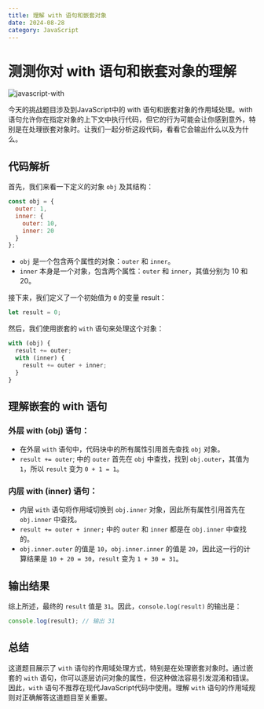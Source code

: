 ```yaml
---
title: 理解 with 语句和嵌套对象
date: 2024-08-28
category: JavaScript
---
```


# 测测你对 with 语句和嵌套对象的理解

![javascript-with](https://mmbiz.qpic.cn/sz_mmbiz_png/KEXUm19zKo4lWUdrNty8ibfWvEkCEbDrLpkOia8tYjdZNLhTpRAibKPGOPKCclma7Cicl4b2JXLkVr6yMngV6UGzag/640?wx_fmt=png&from=appmsg&tp=webp&wxfrom=5&wx_lazy=1&wx_co=1)

今天的挑战题目涉及到JavaScript中的 with 语句和嵌套对象的作用域处理。with 语句允许你在指定对象的上下文中执行代码，但它的行为可能会让你感到意外，特别是在处理嵌套对象时。让我们一起分析这段代码，看看它会输出什么以及为什么。

## 代码解析

首先，我们来看一下定义的对象 `obj` 及其结构：

```javascript
const obj = {
  outer: 1,
  inner: {
    outer: 10,
    inner: 20
  }
};
```

- `obj` 是一个包含两个属性的对象：`outer` 和 `inner`。
- `inner` 本身是一个对象，包含两个属性：`outer` 和 `inner`，其值分别为 10 和 20。

接下来，我们定义了一个初始值为 `0` 的变量 result：

```javascript
let result = 0;
```

然后，我们使用嵌套的 `with` 语句来处理这个对象：

```javascript
with (obj) {
  result += outer;
  with (inner) {
    result += outer + inner;
  }
}
```

## 理解嵌套的 with 语句

### 外层 with (obj) 语句：

- 在外层 `with` 语句中，代码块中的所有属性引用首先查找 `obj` 对象。
- `result += outer`; 中的 `outer` 首先在 `obj` 中查找，找到 `obj.outer`，其值为 `1`，所以 `result` 变为 `0 + 1 = 1`。

### 内层 with (inner) 语句：

- 内层 `with` 语句将作用域切换到 `obj.inner` 对象，因此所有属性引用首先在 `obj.inner` 中查找。
- `result += outer + inner;` 中的 `outer` 和 `inner` 都是在 `obj.inner` 中查找的。
- `obj.inner.outer` 的值是 `10`，`obj.inner.inner` 的值是 `20`，因此这一行的计算结果是 `10 + 20 = 30`，`result` 变为 `1 + 30 = 31`。

## 输出结果

综上所述，最终的 `result` 值是 `31`。因此，`console.log(result)` 的输出是：

```javascript
console.log(result); // 输出 31
```

## 总结

这道题目展示了 `with` 语句的作用域处理方式，特别是在处理嵌套对象时。通过嵌套的 `with` 语句，你可以逐层访问对象的属性，但这种做法容易引发混淆和错误。因此，`with` 语句不推荐在现代JavaScript代码中使用。理解 `with` 语句的作用域规则对正确解答这道题目至关重要。
